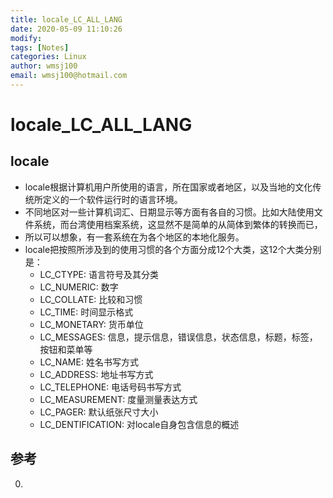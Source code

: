 ```yaml
---
title: locale_LC_ALL_LANG
date: 2020-05-09 11:10:26
modify: 
tags: [Notes]
categories: Linux
author: wmsj100
email: wmsj100@hotmail.com
---
```


# locale_LC_ALL_LANG

## locale

- locale根据计算机用户所使用的语言，所在国家或者地区，以及当地的文化传统所定义的一个软件运行时的语言环境。
- 不同地区对一些计算机词汇、日期显示等方面有各自的习惯。比如大陆使用文件系统，而台湾使用档案系统，这显然不是简单的从简体到繁体的转换而已，
- 所以可以想象，有一套系统在为各个地区的本地化服务。
- locale把按照所涉及到的使用习惯的各个方面分成12个大类，这12个大类分别是：
	- LC_CTYPE: 语言符号及其分类
	- LC_NUMERIC: 数字
	- LC_COLLATE: 比较和习惯
	- LC_TIME: 时间显示格式
	- LC_MONETARY: 货币单位
	- LC_MESSAGES: 信息，提示信息，错误信息，状态信息，标题，标签，按钮和菜单等
	- LC_NAME: 姓名书写方式
	- LC_ADDRESS: 地址书写方式
	- LC_TELEPHONE: 电话号码书写方式
	- LC_MEASUREMENT: 度量测量表达方式
	- LC_PAGER: 默认纸张尺寸大小
	- LC_DENTIFICATION: 对locale自身包含信息的概述

## 参考
0.
